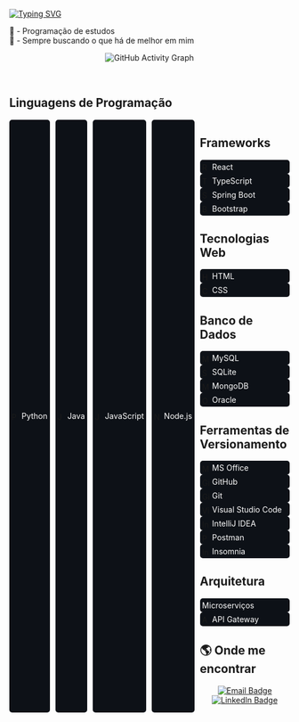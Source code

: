 

[![Typing SVG](https://readme-typing-svg.demolab.com?font=Fira+Code&weight=500&pause=1000&color=F7F7F7&random=false&width=435&lines=Seja+bem-vindo+ao+meu+perfil)](https://git.io/typing-svg)

🐍 - Programação de estudos <br>
🧠 - Sempre buscando o que há de melhor em mim



<div align="center">

![GitHub Activity Graph](https://ssr-contributions-svg.vercel.app/_/Vinicius-Eira?chart=3dbar&gap=0.6&scale=2&flatten=2&animation=wave&animation_duration=1&animation_delay=0.05&animation_amplitude=20&animation_frequency=0.5&animation_wave_center=10_0&format=svg&weeks=30&theme=blue&dark=true) 

</div>

<br>

  <h2>Linguagens de Programação</h2>
<div class="container" style="display: flex; gap: 10px;">
    <div class="badge" style="display: flex; align-items: center; background-color: #0D1117; border-radius: 5px; padding: 4px; gap: 4px;">
    <img width="14" height="14" src="https://img.icons8.com/color/48/python.png" alt="Python" />
    <span style="color: white; font-size: 14px;">Python</span>
</div>
    <div class="badge" style="display: flex; align-items: center; background-color: #0D1117; border-radius: 5px; padding: 4px; gap: 4px;">
    <img width="14" height="14" src="https://img.icons8.com/color/48/java-coffee-cup-logo.png" alt="Java" />
    <span style="color: white; font-size: 14px;">Java</span>
</div>

<div class="badge" style="display: flex; align-items: center; background-color: #0D1117; border-radius: 5px; padding: 4px; gap: 4px;">
    <img width="14" height="14" src="https://img.icons8.com/color/48/javascript.png" alt="JavaScript" />
    <span style="color: white; font-size: 14px;">JavaScript</span>
</div>

<div class="badge" style="display: flex; align-items: center; background-color: #0D1117; border-radius: 5px; padding: 4px; gap: 4px;">
    <img width="14" height="14" src="https://img.icons8.com/color/48/nodejs.png" alt="Node.js" />
    <span style="color: white; font-size: 14px;">Node.js</span>
</div>


<div class="section">
    <h2>Frameworks</h2>
  <div class="badge" style="display: flex; align-items: center; background-color: #0D1117; border-radius: 5px; padding: 4px; gap: 4px;">
    <img width="14" height="14" src="https://img.icons8.com/color/48/react-native.png" alt="React" />
    <span style="color: white; font-size: 14px;">React</span>
</div>

<div class="badge" style="display: flex; align-items: center; background-color: #0D1117; border-radius: 5px; padding: 4px; gap: 4px;">
    <img width="14" height="14" src="https://img.icons8.com/color/48/typescript.png" alt="TypeScript" />
    <span style="color: white; font-size: 14px;">TypeScript</span>
</div>

<div class="badge" style="display: flex; align-items: center; background-color: #0D1117; border-radius: 5px; padding: 4px; gap: 4px;">
    <img width="14" height="14" src="https://img.icons8.com/color/48/spring-logo.png" alt="Spring Boot" />
    <span style="color: white; font-size: 14px;">Spring Boot</span>
</div>

<div class="badge" style="display: flex; align-items: center; background-color: #0D1117; border-radius: 5px; padding: 4px; gap: 4px;">
    <img width="14" height="14" src="https://img.icons8.com/color/48/bootstrap.png" alt="Bootstrap" />
    <span style="color: white; font-size: 14px;">Bootstrap</span>
</div>


<div class="section">
    <h2>Tecnologias Web</h2>
    <div class="badge" style="display: flex; align-items: center; background-color: #0D1117; border-radius: 5px; padding: 4px; gap: 4px;">
    <img width="14" height="14" src="https://img.icons8.com/color/48/html-5--v1.png" alt="HTML" />
    <span style="color: white; font-size: 14px;">HTML</span>
</div>

<div class="badge" style="display: flex; align-items: center; background-color: #0D1117; border-radius: 5px; padding: 4px; gap: 4px;">
    <img width="14" height="14" src="https://img.icons8.com/color/48/css3.png" alt="CSS" />
    <span style="color: white; font-size: 14px;">CSS</span>
</div>


<div class="section">
    <h2>Banco de Dados</h2>
   <div class="badge" style="display: flex; align-items: center; background-color: #0D1117; border-radius: 5px; padding: 4px; gap: 4px;">
    <img width="14" height="14" src="https://img.icons8.com/color/48/mysql-logo.png" alt="MySQL" />
    <span style="color: white; font-size: 14px;">MySQL</span>
</div>

<div class="badge" style="display: flex; align-items: center; background-color: #0D1117; border-radius: 5px; padding: 4px; gap: 4px;">
    <img width="14" height="14" src="https://img.icons8.com/ios-filled/50/4a90e2/sqlite.png" alt="SQLite" />
    <span style="color: white; font-size: 14px;">SQLite</span>
</div>

<div class="badge" style="display: flex; align-items: center; background-color: #0D1117; border-radius: 5px; padding: 4px; gap: 4px;">
    <img width="14" height="14" src="https://img.icons8.com/color/48/mongodb.png" alt="MongoDB" />
    <span style="color: white; font-size: 14px;">MongoDB</span>
</div>

<div class="badge" style="display: flex; align-items: center; background-color: #0D1117; border-radius: 5px; padding: 4px; gap: 4px;">
    <img width="14" height="14" src="https://img.icons8.com/color/48/oracle-logo.png" alt="Oracle" />
    <span style="color: white; font-size: 14px;">Oracle</span>
</div>


<div class="section">
    <h2>Ferramentas de Versionamento</h2>
    <div class="badge" style="display: flex; align-items: center; background-color: #0D1117; border-radius: 5px; padding: 4px; gap: 4px;">
    <img width="14" height="14" src="https://img.icons8.com/color/48/microsoft-office-2019.png" alt="MS Office" />
    <span style="color: white; font-size: 14px;">MS Office</span>
</div>

<div class="badge" style="display: flex; align-items: center; background-color: #0D1117; border-radius: 5px; padding: 4px; gap: 4px;">
    <img width="14" height="14" src="https://img.icons8.com/ios-glyphs/48/github.png" alt="GitHub" />
    <span style="color: white; font-size: 14px;">GitHub</span>
</div>

<div class="badge" style="display: flex; align-items: center; background-color: #0D1117; border-radius: 5px; padding: 4px; gap: 4px;">
    <img width="14" height="14" src="https://img.icons8.com/color/48/git.png" alt="Git" />
    <span style="color: white; font-size: 14px;">Git</span>
</div>

<div class="badge" style="display: flex; align-items: center; background-color: #0D1117; border-radius: 5px; padding: 4px; gap: 4px;">
    <img width="14" height="14" src="https://img.icons8.com/color/48/visual-studio-code-2019.png" alt="Visual Studio Code" />
    <span style="color: white; font-size: 14px;">Visual Studio Code</span>
</div>

<div class="badge" style="display: flex; align-items: center; background-color: #0D1117; border-radius: 5px; padding: 4px; gap: 4px;">
    <img width="14" height="14" src="https://img.icons8.com/color/48/intellij-idea.png" alt="IntelliJ IDEA" />
    <span style="color: white; font-size: 14px;">IntelliJ IDEA</span>
</div>

<div class="badge" style="display: flex; align-items: center; background-color: #0D1117; border-radius: 5px; padding: 4px; gap: 4px;">
    <img width="14" height="14" src="https://img.icons8.com/external-tal-revivo-color-tal-revivo/48/external-postman-is-the-only-complete-api-development-environment-logo-color-tal-revivo.png" alt="Postman" />
    <span style="color: white; font-size: 14px;">Postman</span>
</div>

<div class="badge" style="display: flex; align-items: center; background-color: #0D1117; border-radius: 5px; padding: 4px; gap: 4px;">
    <img width="14" height="14" src="https://insomnia.rest/images/insomnia-logo.svg" alt="Insomnia" />
    <span style="color: white; font-size: 14px;">Insomnia</span>
</div>



<div class="section">
    <h2>Arquitetura</h2>
<div class="badge" style="display: flex; align-items: center; background-color: #0D1117; border-radius: 5px; padding: 4px; gap: 4px;">
    <span style="color: white; font-size: 14px;">Microserviços</span>
</div>

<div class="badge" style="display: flex; align-items: center; background-color: #0D1117; border-radius: 5px; padding: 4px; gap: 4px;">
    <img width="14" height="14" src="https://img.icons8.com/color/48/api.png" alt="API Gateway" />
    <span style="color: white; font-size: 14px;">API Gateway</span>
</div>


## 🌎 Onde me encontrar
<p align="center">
  <a href="mailto:vsantos.eira09@gmail.com"><img src="https://img.shields.io/badge/-Email-EA4335?style=for-the-badge&logo=gmail&logoColor=white" alt="Email Badge"></a>
  <a href="https://www.linkedin.com/in/vinícius-eira/" target="_blank"><img src="https://img.shields.io/badge/-LinkedIn-0A66C2?style=for-the-badge&logo=linkedin&logoColor=white" alt="LinkedIn Badge"></a>
</p>


